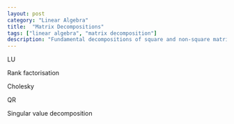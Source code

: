 ```yaml
---
layout: post
category: "Linear Algebra"
title:  "Matrix Decompositions"
tags: ["linear algebra", "matrix decomposition"]
description: "Fundamental decompositions of square and non-square matrices"
---
```


LU

Rank factorisation

Cholesky

QR

Singular value decomposition
